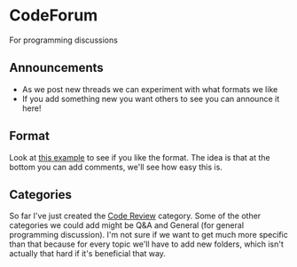 # CodeForum
For programming discussions

## Announcements

- As we post new threads we can experiment with what formats we like
- If you add something new you want others to see you can announce it here!

## Format
Look at [this example](example1.md) to see if you like the format. The idea is that at the bottom you can add comments, we'll see how easy this is.

## Categories
So far I've just created the [Code Review](code_review) category. Some of the other categories we could add might be Q&A and General (for general programming discussion). I'm not sure if we want to get much more specific than that because for every topic we'll have to add new folders, which isn't actually that hard if it's beneficial that way.
